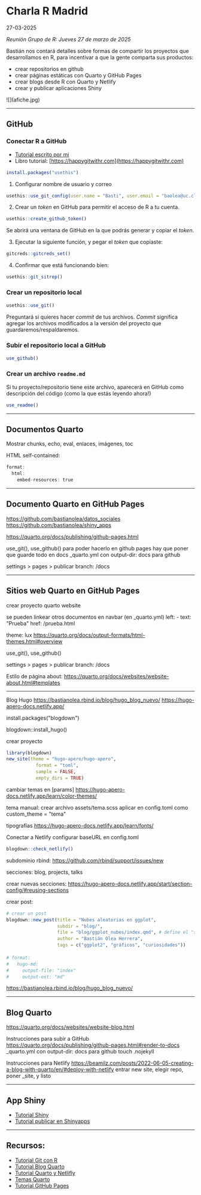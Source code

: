 # Charla R Madrid
27-03-2025

_Reunión Grupo de R: Jueves 27 de marzo de 2025_

Bastián nos contará detalles sobre formas de compartir los proyectos que desarrollamos en R, para incentivar a que la gente comparta sus productos:

* crear repositorios en github
* crear páginas estáticas con Quarto y GitHub Pages
* crear blogs desde R con Quarto y Netlify
* crear y publicar aplicaciones Shiny

<div style = "max-width: 350px;">
![](afiche.jpg)
</div>

----


## GitHub
### Conectar R a GitHub
- [Tutorial escrito por mi](https://bastianolea.rbind.io/blog/r_introduccion/tutorial_github/)
- Libro tutorial: [https://happygitwithr.com](https://happygitwithr.com)

```r
install.packages("usethis")
```

1. Configurar nombre de usuario y correo
```r
usethis::use_git_config(user.name = "Basti", user.email = "baolea@uc.cl")
```

2. Crear un _token_ en GitHub para permitir el acceso de R a tu cuenta.
```r
usethis::create_github_token()
```
Se abrirá una ventana de GitHub en la que podrás generar y copiar el _token_.

3. Ejecutar la siguiente función, y pegar el _token_ que copiaste:
```r
gitcreds::gitcreds_set()
```

4. Confirmar que está funcionando bien:
```r
usethis::git_sitrep()
```


### Crear un repositorio local

```r
usethis::use_git()
```
Preguntará si quieres hacer _commit_ de tus archivos. _Commit_ significa agregar los archivos modificados a la versión del proyecto que guardaremos/respaldaremos.

### Subir el repositorio local a GitHub

```r
use_github()
```

### Crear un archivo `readme.md`
Si tu proyecto/repositorio tiene este archivo, aparecerá en GitHub como descripción del código (como la que estás leyendo ahora!)
```r
use_readme()
```


---- 



## Documentos Quarto 

Mostrar chunks, echo, eval, enlaces, imágenes, toc

HTML self-contained:
```r
format: 
  html:
    embed-resources: true
```




----




## Documento Quarto en GitHub Pages
https://github.com/bastianolea/datos_sociales
https://github.com/bastianolea/shiny_apps

https://quarto.org/docs/publishing/github-pages.html

use_git(), use_github()
para poder hacerlo en github pages hay que poner que guarde todo en docs
_quarto.yml con output-dir: docs para github

settings > pages > publicar
branch: /docs





----




## Sitios web Quarto en GitHub Pages
crear proyecto quarto website

se pueden linkear otros documentos en navbar (en _quarto.yml)
    left:
      - text: "Prueba"
        href: /prueba.html

theme: lux
https://quarto.org/docs/output-formats/html-themes.html#overview

use_git(), use_github()

settings > pages > publicar
branch: /docs

Estilo de página about: https://quarto.org/docs/websites/website-about.html#templates




----



Blog Hugo
https://bastianolea.rbind.io/blog/hugo_blog_nuevo/
https://hugo-apero-docs.netlify.app/

install.packages("blogdown")

blogdown::install_hugo()

crear proyecto
```r
library(blogdown)
new_site(theme = "hugo-apero/hugo-apero", 
           format = "toml",
           sample = FALSE,
           empty_dirs = TRUE)
```

cambiar temas en [params]
https://hugo-apero-docs.netlify.app/learn/color-themes/

tema manual:
crear archivo assets/tema.scss
aplicar en config.toml como custom_theme = "tema" 

tipografías
https://hugo-apero-docs.netlify.app/learn/fonts/

Conectar a Netlify
configurar baseURL  en config.toml 

```r
blogdown::check_netlify()
```

subdominio rbind: https://github.com/rbind/support/issues/new


secciones: blog, projects, talks

crear nuevas secciones: https://hugo-apero-docs.netlify.app/start/section-config/#reusing-sections

crear post:
```r
# crear un post
blogdown::new_post(title = "Nubes aleatorias en ggplot", 
                   subdir = "blog/",
                   file = "blog/ggplot_nubes/index.qmd", # define el "slug", la dirección url del post
                   author = "Bastián Olea Herrera",
                   tags = c("ggplot2", "gráficos", "curiosidades"))

# format: 
#   hugo-md:
#     output-file: "index"
#     output-ext: "md"
```
https://bastianolea.rbind.io/blog/hugo_blog_nuevo/





----




## Blog Quarto
https://quarto.org/docs/websites/website-blog.html

Instrucciones para subir a GitHub
https://quarto.org/docs/publishing/github-pages.html#render-to-docs
_quarto.yml con output-dir: docs para github
touch .nojekyll

Instrucciones para Netlify
https://beamilz.com/posts/2022-06-05-creating-a-blog-with-quarto/en/#deploy-with-netlify
entrar
new site, elegir repo, poner _site, y listo




----

## App Shiny
- [Tutorial Shiny](https://bastianolea.rbind.io/blog/r_introduccion/tutorial_shiny_1/)
- [Tutorial publicar en Shinyapps](https://bastianolea.rbind.io/blog/r_introduccion/tutorial_shinyapps/)


----

## Recursos:

- [Tutorial Git con R](https://happygitwithr.com)
- [Tutorial Blog Quarto](https://beamilz.com/posts/2022-06-05-creating-a-blog-with-quarto/en/)
- [Tutorial Quarto y Netlifly](https://jadeyryan.com/blog/2024-02-19_beginner-quarto-netlify/)
- [Temas Quarto](https://quarto.org/docs/output-formats/html-themes.html#overview)
- [Tutorial GitHub Pages](https://quarto.org/docs/publishing/github-pages.html)